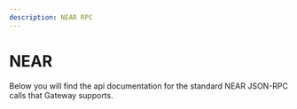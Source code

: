 ```yaml
---
description: NEAR RPC
---
```

# NEAR

Below you will find the api documentation for the standard NEAR JSON-RPC calls that Gateway supports.
